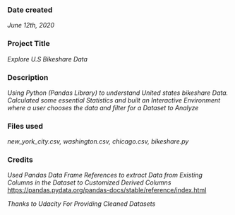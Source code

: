### Date created
*June 12th, 2020*

### Project Title
*Explore U.S Bikeshare Data*

### Description
*Using Python (Pandas Library) to understand United states bikeshare Data. Calculated some essential Statistics and built an Interactive Environment where a user chooses the data and filter for a Dataset to Analyze*

### Files used
*new_york_city.csv,*
*washington.csv,*
*chicago.csv,*
*bikeshare.py*

### Credits

*Used Pandas Data Frame References to extract Data from Existing Columns in the Dataset to Customized Derived Columns*
https://pandas.pydata.org/pandas-docs/stable/reference/index.html

*Thanks to Udacity For Providing Cleaned Datasets*

